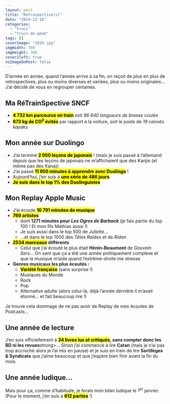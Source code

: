 ```yaml
---
layout: post
title: "Retrospective(s)"
date: "2024-12-18"
categories: 
  - "trucs"
  - "trucs-de-geek"
tags: []
coverImage: "2024.jpg"
imgWidth: 700
imgHeight: 700
cover2left: true
noImageOnPost: false
---
```


D’année en année, quand l’année arrive à sa fin, on reçoit de plus en plus de retrospectives, plus ou moins diverses et variées, plus ou moins originales… J’ai décidé de vous en regrouper certaines.

<h2>Ma RéTrainSpective <abbr>SNCF</abbr></h2>
<ul>
    <li><strong><mark>4&nbsp;732&nbsp;<abbr>km</abbr> parcourus en train</mark></strong> soit <em>96&nbsp;640 longueurs de brasse coulée</em></li>
    <li><strong><mark>673&nbsp;<abbr>kg</abbr> de <abbr>CO</abbr><sup>2</sup> évités</mark></strong> par rapport à la voiture, soit le poids de <em>19 canoës kayaks</em></li>
</ul>

<h2>Mon année sur Duolingo</h2>
<ul>
    <li>J’ai terminé <strong><mark>2&nbsp;950 leçons de japonais</mark></strong>&nbsp;! (mais je suis passé à l’allemand depuis que les leçons de japonais ne m’affichaient que des Kanjis (et même pas des Kana))</li>
    <li>J’ai passé <strong><mark>11&nbsp;950 minutes à apprendre avec Duolingo</mark></strong>&nbsp;!</li>
    <li>Aujourd’hui, j’en suis à <strong><mark>une série de 486 jours</mark></strong></li>
    <li><strong><mark>Je suis dans le top 1% des Duolinguistes</mark></strong></li>
</ul>

<h2>Mon <span lang="en">Replay Apple Music</span></h2>
<ul>
    <li>J’ai écoute <mark><strong>16&nbsp;791 minutes de musique</strong></mark></li>
    <li>
        <strong><mark>769 artistes</mark></strong>
        <ul>
            <li>dont <strong>1271 minutes pour <em>Les Ogres de Barback</em></strong> (je fais partie du top 100&nbsp;! Et mon fils Mathias aussi&nbsp;!)</li>
            <li>Je suis aussi dans le top 500 de <em>Juliette</em>…</li>
            <li>…et dans le top 1000 des <em>Têtes Raides</em> et de <em>Ridan</em></li>
        </ul>
    </li>
    <li>
        <strong><mark>2534 morceaux</mark> différents</strong>
        <ul>
            <li>Celui que j’ai écouté le plus était <strong>Hénin-Beaumont</strong> de <em>Gauvain Sers</em>… On sent que ça a été une année politiquement complexe et que la musique m’aide quand l’extrême-droite me stresse</li>
        </ul>
    </li>
    <li>
        <strong>Genres musicaux les plus écoutés&nbsp;:</strong>
        <ul>
            <li><strong><mark>Variété française</mark></strong> (sans surprise&nbsp;!)</li>
            <li>Musiques du Monde</li>
            <li>Rock</li>
            <li>Pop</li>
            <li>Alternative adulte (alors celui-là, déjà l’année dernière il m’avait étonné… et fait beaucoup rire&nbsp;!)</li>
        </ul>
    </li>
</ul>
Je trouve cela dommage de ne pas avoir de <span lang="en">Replay de mes écoutes de Podcasts…

<h2>Une année de lecture</h2>
J’en suis officiellement à <strong><mark>24 livres lus et critiqués</mark>, sans compter donc les <abbr>BD</abbr> ni les revues</strong>strong>… Sinon j’ai commencé à lire <strong lang="en">Catan</strong> (mais je n’ai pas trop accroché alors je l’ai mis en pause) et je suis en train de lire <strong>Sortilèges & Syndicats</strong> que j’aime beaucoup et que j’espère bien finir avant la fin du mois.

<h2>Une année ludique…</h2>
Mais pour ça, comme d’habitude, je ferais mon bilan ludique le 1<sup>er</sup> janvier.
(Pour le moment, j’en suis à <strong><mark>612 parties</mark></strong>&nbsp;!)
